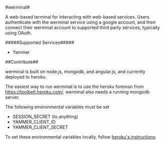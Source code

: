 #werminal#

A web-based terminal for interacting with web-based services.  Users authenticate with the werminal service using a google account, and then connect their werminal account to supported third party services, typically using OAuth.

#####Supported Services#####
- Yammer

##Contribute##

werminal is built on node.js, mongodb, and angular.js, and currently deployed to heroku.

The easiest way to run werminal is to use the heroku foreman from https://toolbelt.heroku.com/.  werminal also needs a running mongodb server.

The following environmental variables must be set
- SESSION_SECRET (to anything)
- YAMMER_CLIENT_ID
- YAMMER_CLIENT_SECRET

To set these environmental variables locally, follow [heroku's instructions](https://devcenter.heroku.com/articles/config-vars#local-setup).
